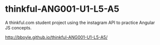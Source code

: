 thinkful-ANG001-U1-L5-A5
========================

A thinkful.com student project using the instagram API to practice Angular JS concepts.

http://bboyle.github.io/thinkful-ANG001-U1-L5-A5/
